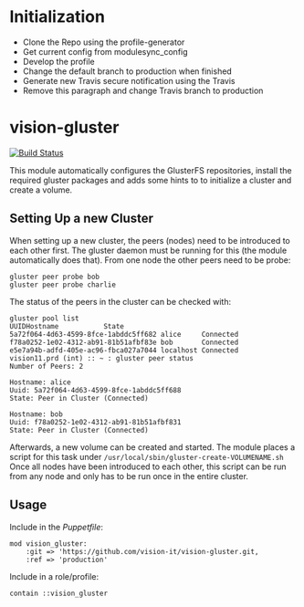 # Initialization

- Clone the Repo using the profile-generator
- Get current config from modulesync_config
- Develop the profile
- Change the default branch to production when finished
- Generate new Travis secure notification using the Travis
- Remove this paragraph and change Travis branch to production

# vision-gluster

[![Build Status](https://travis-ci.org/vision-it/vision-gluster.svg?branch=development)](https://travis-ci.org/vision-it/vision-gluster)

This module automatically configures the GlusterFS repositories, install the required gluster packages and adds some hints to to initialize a cluster and create a volume.

## Setting Up a new Cluster

When setting up a new cluster, the peers (nodes) need to be introduced to each other first.
The gluster daemon must be running for this (the module automatically does that).
From one node the other peers need to be probe:
```
gluster peer probe bob
gluster peer probe charlie
```

The status of the peers in the cluster can be checked with:
```
gluster pool list
UUIDHostname           State
5a72f064-4d63-4599-8fce-1abddc5ff682 alice     Connected
f78a0252-1e02-4312-ab91-81b51afbf83e bob       Connected
e5e7a94b-adfd-405e-ac96-fbca027a7044 localhost Connected
vision11.prd (int) :: ~ : gluster peer status
Number of Peers: 2

Hostname: alice
Uuid: 5a72f064-4d63-4599-8fce-1abddc5ff688
State: Peer in Cluster (Connected)

Hostname: bob
Uuid: f78a0252-1e02-4312-ab91-81b51afbf831
State: Peer in Cluster (Connected)
```

Afterwards, a new volume can be created and started.
The module places a script for this task under `/usr/local/sbin/gluster-create-VOLUMENAME.sh`
Once all nodes have been introduced to each other, this script can be run from any node and only has to be run once in the entire cluster.

## Usage

Include in the *Puppetfile*:

```
mod vision_gluster:
    :git => 'https://github.com/vision-it/vision-gluster.git,
    :ref => 'production'
```

Include in a role/profile:

```puppet
contain ::vision_gluster
```
